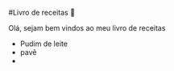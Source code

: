 #Livro de receitas :cookie:

Olá, sejam bem vindos ao meu livro de receitas

- Pudim de leite
- pavê
- 


